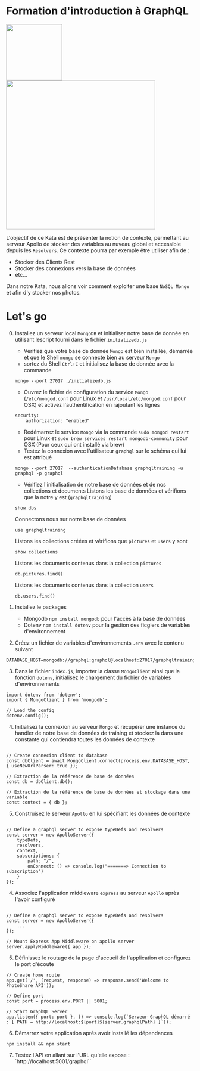 # Formation d'introduction à GraphQL
<a href="http://www.adservio.fr/"><img width="150" src="https://pbs.twimg.com/profile_images/1057285534459015169/s1_C47ND_400x400.jpg" /></a>
<a href="https://graphql.org/"><img width="400" src="https://blog.soat.fr/wp-content/uploads/2019/01/GraphQL-600x210.png" /></a>

L'objectif de ce Kata est de présenter la notion de contexte, permettant au serveur Apollo de stocker des variables au nuveau global et accessible depuis les `Resolvers`. Ce contexte pourra par exemple être utiliser afin de :
*	Stocker des Clients Rest
*	Stocker des connexions vers la base de données
*	etc...

Dans notre Kata, nous allons voir comment exploiter une base `NoSQL Mongo` et afin d'y stocker nos photos.

# Let's go

0.	Installez un serveur local `MongoDB` et initialiser notre base de donnée en utilisant lescript fourni dans le fichier `initializedb.js`
	*	Vérifiez que votre base de donnée `Mongo` est bien installée, démarrée et que le Shell `mongo` se connecte bien au serveur `Mongo`
	*	sortez du Shell `Ctrl+C` et initialisez la base de donnée avec la commande 
	```
	mongo --port 27017 ./initializedb.js
	```
	*	Ouvrez le fichier de configuration du service `Mongo` (`/etc/mongod.conf` pour Linux et `/usr/local/etc/mongod.conf` pour OSX) et activez l'authentification en rajoutant les lignes
	```
	security:
    	authorization: "enabled"
	```
	*	Redémarrez le service `Mongo` via la commande `sudo mongod restart` pour Linux et `sudo brew services restart mongodb-community` pour OSX (Pour ceux qui ont installé via brew)
	*	Testez la connexion avec l'utilisateur `graphql` sur le schéma qui lui est attribué
	```
	mongo --port 27017  --authenticationDatabase graphqltraining -u graphql -p graphql
	```
	*	Vérifiez l'initialisation de notre base de données et de nos collections et documents
	Listons les base de données et vérifions que la notre y est (`graphqltraining`)
	```
	show dbs
	```
	Connectons nous sur notre base de données
	```
	use graphqltraining
	```
	Listons les collections créées et vérifions que `pictures` et `users` y sont
	```
	show collections
	```
	Listons les documents contenus dans la collection `pictures`
	```
	db.pictures.find()
	```
	Listons les documents contenus dans la collection `users`
	```
	db.users.find()
	```

1.	Installez le packages
	*	Mongodb `npm install mongodb` pour l'accès à la base de données
	*	Dotenv	`npm install dotenv` pour la gestion des ficgiers de variables d'environnement

2.	Créez un fichier de variables d'environnements `.env` avec le contenu suivant
```
DATABASE_HOST=mongodb://graphql:graphql@localhost:27017/graphqltraining
```

3.	Dans le fichier `index.js`, importer la classe `MongoClient` ainsi que la fonction `dotenv`, initialisez le chargement du fichier de variables d'environnements
```
import dotenv from 'dotenv';
import { MongoClient } from 'mongodb';

// Load the config
dotenv.config();
```
4.	Initialisez la connexion au serveur `Mongo` et récupérer une instance du handler de notre base de données de training et stockez la dans une constante qui contiendra toutes les données de contexte
```

// Create connecion client to database
const dbClient = await MongoClient.connect(process.env.DATABASE_HOST, { useNewUrlParser: true });

// Extraction de la référence de base de données
const db = dbClient.db();

// Extraction de la référence de base de données et stockage dans une variable
const context = { db };

```

5.	Construisez le serveur `Apollo` en lui spécifiant les données de contexte
```

// Define a graphql server to expose typeDefs and resolvers
const server = new ApolloServer({
    typeDefs,
    resolvers,
    context,
    subscriptions: {
        path: "/",
        onConnect: () => console.log("=======> Connection to subscription")
    }
});
```






4.	Associez l'application middleware `express` au serveur `Apollo` après l'avoir configuré
```

// Define a graphql server to expose typeDefs and resolvers
const server = new ApolloServer({
    ...
});

// Mount Express App Middleware on apollo server
server.applyMiddleware({ app });
```

5.	Définissez le routage de la page d'accueil de l'application et configurez le port d'écoute
```	
// Create home route
app.get('/', (request, response) => response.send('Welcome to PhotoShare API'));

// Define port
const port = process.env.PORT || 5001;

// Start GraphQL Server
app.listen({ port: port }, () => console.log(`Serveur GraphQL démarré : [ PATH = http://localhost:${port}${server.graphqlPath} ]`));
```

6.	Démarrez votre application après avoir installé les dépendances
```	
npm install && npm start
```

7.	Testez l'API en allant sur l'URL qu'elle expose : `http://localhost:5001/graphql``
